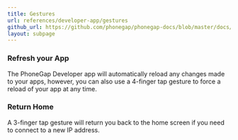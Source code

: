```yaml
---
title: Gestures
url: references/developer-app/gestures
github_url: https://github.com/phonegap/phonegap-docs/blob/master/docs/references/developer-app/gestures.html.md
layout: subpage
---
```


### Refresh your App
The PhoneGap Developer app will automatically reload any changes made to your apps, however, you can also use a 4-finger tap 
gesture to force a reload of your app at any time. 

### Return Home
A 3-finger tap gesture will return you back to the home screen if you need to connect to a new IP address.